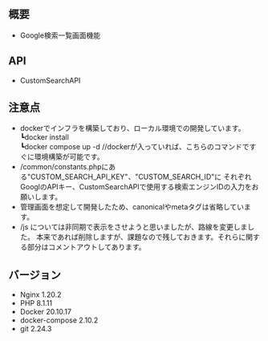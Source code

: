 ## 概要
* Google検索一覧画面機能

## API
* CustomSearchAPI

## 注意点
* dockerでインフラを構築しており、ローカル環境での開発しています。</br>
┗docker install</br>
┗docker compose up -d //dockerが入っていれば、こちらのコマンドですぐに環境構築が可能です。</br>
* /common/constants.phpにある"CUSTOM_SEARCH_API_KEY"、"CUSTOM_SEARCH_ID"に
それぞれGooglのAPIキー、CustomSearchAPIで使用する検索エンジンIDの入力をお願いします。
* 管理画面を想定して開発したため、canonicalやmetaタグは省略しています。
* /js については非同期で表示をさせようと思いましたが、路線を変更しました。
本来であれば削除しますが、課題なので残しておきます。それらに関する部分はコメントアウトしてあります。

## バージョン
* Nginx                 1.20.2
* PHP                   8.1.11
* Docker                20.10.17
* docker-compose        2.10.2
* git                   2.24.3